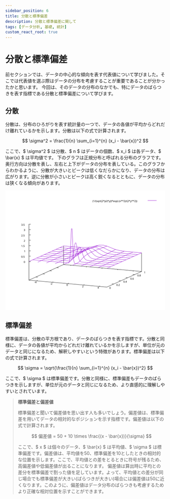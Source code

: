 ```yaml
---
sidebar_position: 6
title: 分散と標準偏差
description: 分散と標準偏差に関して
tags: [データ分析, 基礎, 統計]
custom_react_root: true
---
```


# 分散と標準偏差

前セクションでは、データの中心的な傾向を表す代表値について学びました。そこでは代表値を選ぶ際はデータの分布を考慮することが重要であることが分かったかと思います。
今回は、そのデータの分布のなかでも、特にデータのばらつきを表す指標である分散と標準偏差について学びます。

## 分散

分散は、分布のひろがりを表す統計量の一つで、データの各値が平均からどれだけ離れているかを示します。分散は以下の式で計算されます。

``` math

\sigma^2 = \frac{1}{n} \sum_{i=1}^{n} (x_i - \bar{x})^2

```

ここで、$ \sigma^2 $ は分散、$ n $ はデータの個数、$ x_i $ は各データ、$ \bar{x} $ は平均値です。
下のグラフは正規分布と呼ばれる分布のグラフです。奥行方向は分散を表し、左右と上下がデータの分布を表している。このグラフからわかるように、分散が大きいとピークは低くなだらかになり、データの分布は広がります。逆に分散が小さいとピークは高く鋭くなるとともに、データの分布は狭くなる傾向があります。

![ガウシアンの例](./assets/gaussian-fig2.svg)

## 標準偏差

標準偏差は、分散の平方根であり、データのばらつきを表す指標です。分散と同様に、データの各値が平均からどれだけ離れているかを示しますが、単位が元のデータと同じになるため、解釈しやすいという特徴があります。標準偏差は以下の式で計算されます。

``` math

\sigma = \sqrt{\frac{1}{n} \sum_{i=1}^{n} (x_i - \bar{x})^2}

```

ここで、$ \sigma $ は標準偏差です。分散と同様に、標準偏差もデータのばらつきを示しますが、単位が元のデータと同じになるため、より直感的に理解しやすいとされています。

>**標準偏差と偏差値**
>
>標準偏差と聞いて偏差値を思い出す人も多いでしょう。偏差値は、標準偏差を用いてデータの相対的なポジションを示す指標です。偏差値は以下の式で計算されます。
>
>``` math
>
>偏差値 = 50 + 10 \times \frac{(x - \bar{x})}{\sigma}
>
>```
>
>ここで、$ x $ は個々のデータ、$ \bar{x} $ は平均値、$ \sigma $ は標準偏差です。偏差値は、平均値を50、標準偏差を10としたときの相対的な位置を示します。ここで、平均値との差をとるときに符号が残るため、高偏差値や低偏差値が出ることになります。
>偏差値は算出時に平均との差分を標準偏差で割った値を足しています。よって、平均値との差分が同じ場合でも標準偏差が大きい(ばらつきが大きい)場合には偏差値は50に近くなります。このように、偏差値はデータ分布のばらつきも考慮するためより正確な相対位置を示すことができます。
